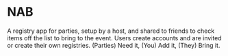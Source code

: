 # NAB
A registry app for parties, setup by a host, and shared to friends to check items off the list to bring to the event. Users create accounts and are invited or create their own registries. (Parties) Need it, (You) Add it, (They) Bring it. 
